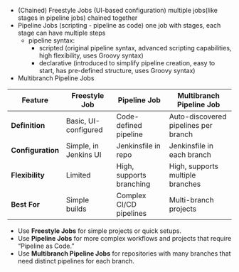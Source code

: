 - (Chained) Freestyle Jobs (UI-based configuration) multiple jobs(like stages in pipeline jobs) chained together
- Pipeline Jobs (scripting - pipeline as code) one job with stages, each stage can have multiple steps
  - pipeline syntax:
     - scripted (original pipeline syntax, advanced scripting capabilities, high flexibility, uses Groovy syntax)
     - declarative (introduced to simplify pipeline creation, easy to start, has pre-defined structure, uses Groovy syntax)
- Multibranch Pipeline Jobs

| Feature                | Freestyle Job         | Pipeline Job              | Multibranch Pipeline Job             |
|------------------------|-----------------------|---------------------------|--------------------------------------|
| **Definition**         | Basic, UI-configured  | Code-defined pipeline     | Auto-discovered pipelines per branch |
| **Configuration**      | Simple, in Jenkins UI | Jenkinsfile in repo       | Jenkinsfile in each branch           |
| **Flexibility**        | Limited               | High, supports branching  | High, supports multiple branches     |
| **Best For**           | Simple builds         | Complex CI/CD pipelines   | Multi-branch projects                |

- Use **Freestyle Jobs** for simple projects or quick setups.
- Use **Pipeline Jobs** for more complex workflows and projects that require “Pipeline as Code.”
- Use **Multibranch Pipeline Jobs** for repositories with many branches that need distinct pipelines for each branch.
